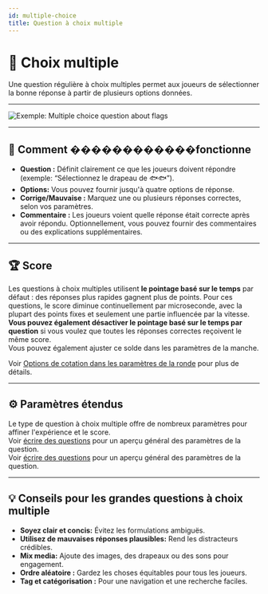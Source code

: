 ```yaml
---
id: multiple-choice
title: Question à choix multiple
---
```


# 🔢 Choix multiple

Une question régulière à choix multiples permet aux joueurs de sélectionner la bonne réponse à partir de plusieurs options données.

---

![Exemple: Multiple choice question about flags](/images/question-modes/multiple-choice/multiple-choice-wales.png)

---

## 📝 Comment ������������fonctionne

- **Question :** Définit clairement ce que les joueurs doivent répondre (exemple: “Sélectionnez le drapeau de 🐟🐟”).
- **Options:** Vous pouvez fournir jusqu'à quatre options de réponse.
- **Corrige/Mauvaise :** Marquez une ou plusieurs réponses correctes, selon vos paramètres.
- **Commentaire :** Les joueurs voient quelle réponse était correcte après avoir répondu. Optionnellement, vous pouvez fournir des commentaires ou des explications supplémentaires.

---

## 🏆 Score

Les questions à choix multiples utilisent **le pointage basé sur le temps** par défaut : des réponses plus rapides gagnent plus de points. Pour ces questions, le score diminue continuellement par microseconde, avec la plupart des points fixes et seulement une partie influencée par la vitesse.\
**Vous pouvez également désactiver le pointage basé sur le temps par question** si vous voulez que toutes les réponses correctes reçoivent le même score.\
Vous pouvez également ajuster ce solde dans les paramètres de la manche.

Voir [Options de cotation dans les paramètres de la ronde](../editor/008-round-options.md#-scoring-options) pour plus de détails.

---

## ⚙️ Paramètres étendus

Le type de question à choix multiple offre de nombreux paramètres pour affiner l'expérience et le score.\
Voir [écrire des questions](../editor/005-writing-questions.md) pour un aperçu général des paramètres de la question.\
Voir [écrire des questions](../editor/005-writing-questions.md) pour un aperçu général des paramètres de la question.

---

## 💡 Conseils pour les grandes questions à choix multiple

- **Soyez clair et concis:** Évitez les formulations ambiguës.
- **Utilisez de mauvaises réponses plausibles:** Rend les distracteurs crédibles.
- **Mix media:** Ajoute des images, des drapeaux ou des sons pour engagement.
- **Ordre aléatoire :** Gardez les choses équitables pour tous les joueurs.
- **Tag et catégorisation :** Pour une navigation et une recherche faciles.
